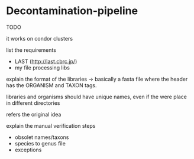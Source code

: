 # Decontamination-pipeline

TODO

it works on condor clusters

list the requirements
* LAST (http://last.cbrc.jp/)
* my file processing libs

explain the format of the libraries -> basically a fasta file where the header has the ORGANISM and TAXON tags.

libraries and organisms should have unique names, even if the were place in different directories

refers the original idea

explain the manual verification steps
* obsolet names/taxons
* species to genus file
* exceptions
